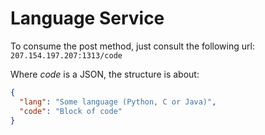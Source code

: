 Language Service
=======

To consume the post method, just consult the following url:
`207.154.197.207:1313/code`

Where _code_ is a JSON, the structure is about:

```json
{
  "lang": "Some language (Python, C or Java)",
  "code": "Block of code"
}
``` 